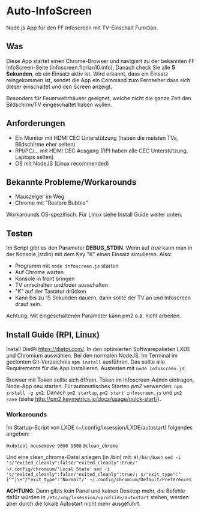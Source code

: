 # Auto-InfoScreen
Node.js App für den FF Infoscreen mit TV-Einschalt Funktion.

## Was
Diese App startet einen Chrome-Browser und navigiert zu der bekannten FF InfoScreen-Seite (infoscreen.florian10.info). Danach check Sie alle __5 Sekunden__, ob ein Einsatz aktiv ist. Wird erkannt, dass ein Einsatz reingekommen ist, sendet die App ein Command zum Fernseher dass sich dieser einschaltet und den Screen anzeigt.

Besonders für Feuerwehrhäuser geeignet, welche nicht die ganze Zeit den Bildschirm/TV eingeschaltet haben wollen.

## Anforderungen
 - Ein Monitor mit HDMI CEC Unterstützung (haben die meisten TVs, Bildschirme eher selten)
 - RPI/PC/... mit HDMI CEC Ausgang (RPI haben alle CEC Unterstützung, Laptops selten)
 - OS mit NodeJS (Linux recommended)
 
## Bekannte Probleme/Workarounds
 - Mauszeiger im Weg
 - Chrome mit "Restore Bubble"
 
Workarounds OS-spezifisch. Für Linux siehe Install Guide weiter unten.

## Testen
Im Script gibt es den Parameter __DEBUG_STDIN__. Wenn auf _true_ kann man in der Konsole (stdin) mit dem Key "K" einen Einsatz simulieren. Also:
- Programm mit `node infoscreen.js` starten
- Auf Chrome warten
- Konsole in front bringen
- TV umschalten und/oder ausschalten
- "K" auf der Tastatur drücken
- Kann bis zu 15 Sekunden dauern, dann sollte der TV an und Infoscreen drauf sein.

Achtung: Mit eingeschaltenen Parameter kann pm2 o.ä. nicht arbeiten.

## Install Guide (RPI, Linux)
Install DietPi https://dietpi.com/. In den optimierten Softwarepaketen LXDE und Chromium auswählen. Bei den normalen NodeJS.
Im Terminal im geclonten Git-Verzeichnis `npm install` ausführen. Das sollte alle Requirements für die App installieren. Austesten mit `node infoscreen.js`.

Browser mit Token sollte sich öffnen. Token im Infoscreen-Admin eintragen, Node-App neu starten.
Für automatisches Starten *pm2* verwenden: `npm install -g pm2`. Danach `pm2 startup`, `pm2 start infoscreen.js` und `pm2 save` (siehe http://pm2.keymetrics.io/docs/usage/quick-start/).

### Workarounds
Im Startup-Script von LXDE (~/.config/lxsession/LXDE/autostart) folgendes angeben:

``@xdotool mousemove 9000 9000``
``@clean_chrome``

Und eine clean_chrome-Datei anlegen (in /bin) mit:
``#!/bin/bash``
``sed -i 's/"exited_cleanly":false/"exited_cleanly":true/' ~/.config/chromium/'Local State'``
``sed -i 's/"exited_cleanly":false/"exited_cleanly":true/; s/"exit_type":"[^"]\+"/"exit_type":"Normal"/' ~/.config/chromium/Default/Preferences``

__ACHTUNG__: Dann gibts kein Panel und keinen Desktop mehr, die Befehle dafür würden in `/etc/xdg/lxsession/<profile>/autostart` stehen, werden aber durch die lokale Autostart nicht mehr ausgeführt.


